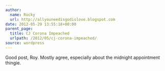 ```yaml
---
author:
  name: Rocky
  url: http://allyouneedisgodislove.blogspot.com
date: 2012-05-29 13:55:18+00:00
parent_page:
  title: CJ Corona Impeached
  urlpath: /2012/05/cj-corona-impeached/
source: wordpress
---
```


Good post, Roy. Mostly agree, especially about the midnight appointment thingie.